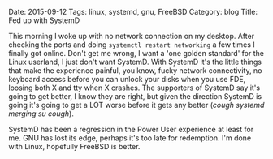 Date: 2015-09-12
Tags: linux, systemd, gnu, FreeBSD
Category: blog
Title: Fed up with SystemD

This morning I woke up with no network connection on my desktop. After checking the ports and doing ``systemctl restart networking`` a few times I finally got online. Don't get me wrong, I want a 'one golden standard' for the Linux userland, I just don't want SystemD. With SystemD it's the little things that make the experience painful, you know, fucky network connectivity, no keyboard access before you can unlock your disks when you use FDE, loosing both X and tty when X crashes. The supporters of SystemD say it's going to get better, I know they are right, but given the direction SystemD is going it's going to get a LOT worse before it gets any better (*cough systemd merging su cough*).

SystemD has been a regression in the Power User experience at least for me. GNU has lost its edge, perhaps it's too late for redemption. I'm done with Linux, hopefully FreeBSD is better.
